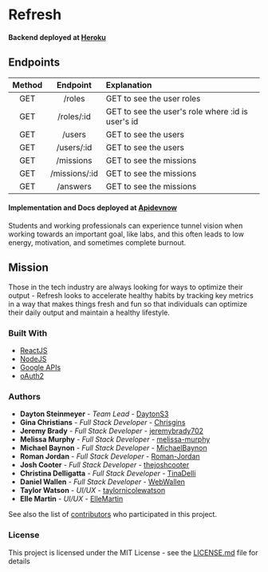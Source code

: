 # Refresh

#### Backend deployed at [Heroku](https://refresh-yo.herokuapp.com/) <br>



## Endpoints

| Method | Endpoint       | Explanation |
| :----: | :------------: | :---------- |
| GET |/roles | GET to see the user roles |
| GET |/roles/:id | GET to see the user's role where :id is user's id |
| GET |/users | GET to see the users |
| GET |/users/:id | GET to see the users |
| GET |/missions | GET to see the missions |
| GET |/missions/:id | GET to see the missions |
| GET |/answers | GET to see the missions |




#### Implementation and Docs deployed at [Apidevnow](https://client.apidevnow.com/) <br>

Students and working professionals can experience tunnel vision when working towards an important goal, like labs, and this often leads to low energy, motivation, and sometimes complete burnout. 

## Mission

Those in the tech industry are always looking for ways to optimize their output - Refresh looks to accelerate healthy habits by tracking key metrics in a way that makes things fresh and fun so that individuals can optimize their daily output and maintain a healthy lifestyle.

### Built With

* [ReactJS](https://reactjs.org/) 
* [NodeJS](https://nodejs.org/en/) 
* [Google APIs](https://developers.google.com/apis-explorer) 
* [oAuth2](https://oauth.net/2/)

### Authors

* **Dayton Steinmeyer** - *Team Lead* - [DaytonS3](https://github.com/DaytonS3)
* **Gina Christians** - *Full Stack Developer* - [Chrisgins](https://github.com/Chrisgins)
* **Jeremy Brady** - *Full Stack Developer* - [jeremybrady702](https://github.com/jeremybrady702)
* **Melissa Murphy** - *Full Stack Developer* - [melissa-murphy](https://github.com/melissa-murphy)
* **Michael Baynon** - *Full Stack Developer* - [MichaelBaynon](https://github.com/MichaelBaynon)
* **Roman Jordan** - *Full Stack Developer* - [Roman-Jordan](https://github.com/Roman-Jordan)
* **Josh Cooter** - *Full Stack Developer* - [thejoshcooter](https://github.com/thejoshcooter)
* **Christina Delligatta** - *Full Stack Developer* - [TinaDelli](https://github.com/TinaDelli)
* **Daniel Wallen** - *Full Stack Developer* - [WebWallen](https://github.com/WebWallen)
* **Taylor Watson** - *UI/UX* - [taylornicolewatson](https://github.com/taylornicolewatson)
* **Elle Martin** - *UI/UX* - [ElleMartin](https://github.com/ElleMartin)

See also the list of [contributors](https://github.com/orgs/Lambda-School-Labs/teams/labs-18-refresh/members) who participated in this project.

### License

This project is licensed under the MIT License - see the [LICENSE.md](LICENSE.md) file for details
